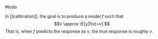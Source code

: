 #todo 

In [[calibration]], the goal is to produce a model $f$ such that 
$$v \approx \E[y|f(x)=v].$$
That is, when $f$ predicts the response as $v$, the true response is roughly $v$. 